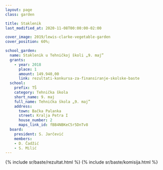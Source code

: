 ```yaml
---
layout: page
class: garden

title: Staklenik
last_modified_at: 2020-11-08T00:00:00-02:00

cover_image: 2019/lewis-clarke-vegetable-garden
cover_position: 60%;

school_garden:
  name: Staklenik u Tehničkoj školi „9. maj”
  grants:
    - year: 2018
      place: 1
      amount: 149.940,00
      link: rezultati-konkursa-za-finansiranje-skolske-baste
  school:
    prefix: TŠ
    category: Tehnička škola
    short_name: 9. maj
    full_name: Tehnička škola „9. maj”
    address:
      town: Bačka Palanka
      street: Kralja Petra I
      house_number: 2
      maps_link_id: fBB4NBKeC5r5DnTv8
  board:
    president: S. Jarčević
    members:
    - D. Čadžić
    - S. Milić
---
```


{% include sr/baste/rezultat.html %}
{% include sr/baste/komisija.html %}
